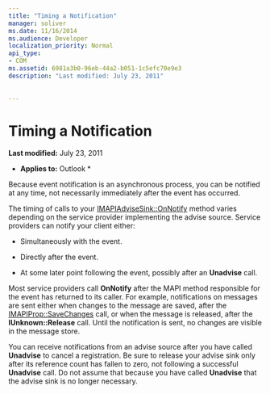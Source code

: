 ```yaml
---
title: "Timing a Notification"
manager: soliver
ms.date: 11/16/2014
ms.audience: Developer
localization_priority: Normal
api_type:
- COM
ms.assetid: 6981a3b0-96eb-44a2-b051-1c5efc70e9e3
description: "Last modified: July 23, 2011"
 
 
---
```


# Timing a Notification

 **Last modified:** July 23, 2011 
  
 * **Applies to:** Outlook * 
  
Because event notification is an asynchronous process, you can be notified at any time, not necessarily immediately after the event has occurred.
  
 The timing of calls to your [IMAPIAdviseSink::OnNotify](imapiadvisesink-onnotify.md) method varies depending on the service provider implementing the advise source. Service providers can notify your client either: 
  
- Simultaneously with the event.
    
- Directly after the event.
    
- At some later point following the event, possibly after an **Unadvise** call. 
    
Most service providers call **OnNotify** after the MAPI method responsible for the event has returned to its caller. For example, notifications on messages are sent either when changes to the message are saved, after the [IMAPIProp::SaveChanges](imapiprop-savechanges.md) call, or when the message is released, after the **IUnknown::Release** call. Until the notification is sent, no changes are visible in the message store. 
  
You can receive notifications from an advise source after you have called **Unadvise** to cancel a registration. Be sure to release your advise sink only after its reference count has fallen to zero, not following a successful **Unadvise** call. Do not assume that because you have called **Unadvise** that the advise sink is no longer necessary. 
  

